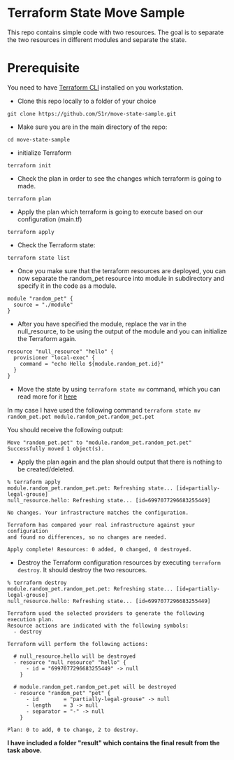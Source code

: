 # Terraform State Move Sample

This repo contains simple code with two resources. The goal is to separate the two resources in different modules and separate the state.

# Prerequisite
You need to have [Terraform CLI](https://learn.hashicorp.com/tutorials/terraform/install-cli) installed on you workstation. 


* Clone this repo locally to a folder of your choice
```
git clone https://github.com/51r/move-state-sample.git
```

* Make sure you are in the main directory of the repo:
```
cd move-state-sample
```

* initialize Terraform  
```
terraform init
```

* Check the plan in order to see the changes which terraform is going to made.
```
terraform plan
```

* Apply the plan which terraform is going to execute based on our configuration (main.tf)
```
terraform apply
```
* Check the Terraform state:
```
terraform state list
```

* Once you make sure that the terraform resources are deployed, you can now separate the random_pet resource into module in subdirectory and specify it in the code as a module.
```
module "random_pet" {
  source = "./module"
}
```

*  After you have specified the module, replace the var in the null_resource, to be using the output of the module and you can initialize the Terraform again.
```
resource "null_resource" "hello" {
  provisioner "local-exec" {
    command = "echo Hello ${module.random_pet.id}"
  }
}
```

* Move the state by using `terraform state mv` command, which you can read more for it [here](https://www.terraform.io/docs/commands/state/mv.html)

In my case I have used the following command `terraform state mv random_pet.pet module.random_pet.random_pet.pet`

You should receive the following output: 
```
Move "random_pet.pet" to "module.random_pet.random_pet.pet"
Successfully moved 1 object(s).
```

* Apply the plan again and the plan should output that there is nothing to be created/deleted.
```
% terraform apply
module.random_pet.random_pet.pet: Refreshing state... [id=partially-legal-grouse]
null_resource.hello: Refreshing state... [id=6997077296683255449]

No changes. Your infrastructure matches the configuration.

Terraform has compared your real infrastructure against your configuration 
and found no differences, so no changes are needed.

Apply complete! Resources: 0 added, 0 changed, 0 destroyed.
```

* Destroy the Terraform configuration resources by executing `terraform destroy`. It should destroy the two resources.
```
% terraform destroy
module.random_pet.random_pet.pet: Refreshing state... [id=partially-legal-grouse]
null_resource.hello: Refreshing state... [id=6997077296683255449]

Terraform used the selected providers to generate the following execution plan. 
Resource actions are indicated with the following symbols:
  - destroy

Terraform will perform the following actions:

  # null_resource.hello will be destroyed
  - resource "null_resource" "hello" {
      - id = "6997077296683255449" -> null
    }

  # module.random_pet.random_pet.pet will be destroyed
  - resource "random_pet" "pet" {
      - id        = "partially-legal-grouse" -> null
      - length    = 3 -> null
      - separator = "-" -> null
    }

Plan: 0 to add, 0 to change, 2 to destroy.
```


**I have included a folder "result" which contains the final result from the task above.**
